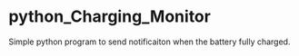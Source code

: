 # python_Charging_Monitor
Simple python program to send notificaiton when the battery fully charged.
